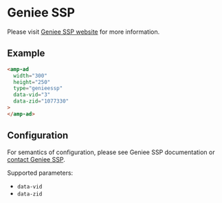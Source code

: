 <!---
Copyright 2016 The AMP HTML Authors. All Rights Reserved.

Licensed under the Apache License, Version 2.0 (the "License");
you may not use this file except in compliance with the License.
You may obtain a copy of the License at

      http://www.apache.org/licenses/LICENSE-2.0

Unless required by applicable law or agreed to in writing, software
distributed under the License is distributed on an "AS-IS" BASIS,
WITHOUT WARRANTIES OR CONDITIONS OF ANY KIND, either express or implied.
See the License for the specific language governing permissions and
limitations under the License.
-->

# Geniee SSP

Please visit [Geniee SSP website](https://www.geniee.co.jp/) for more
information.

## Example

```html
<amp-ad
  width="300"
  height="250"
  type="genieessp"
  data-vid="3"
  data-zid="1077330"
>
</amp-ad>
```

## Configuration

For semantics of configuration, please see Geniee SSP documentation or
[contact Geniee SSP](http://en.geniee.co.jp/inquiry/).

Supported parameters:

- `data-vid`
- `data-zid`
